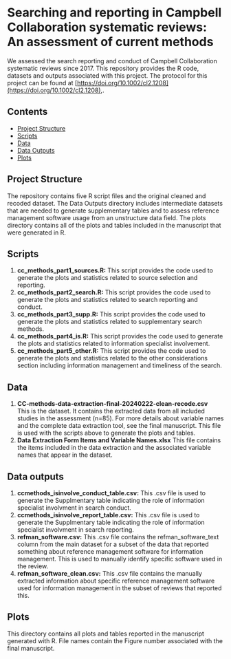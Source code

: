 # Searching and reporting in Campbell Collaboration systematic reviews: An assessment of current methods

We assessed the search reporting and conduct of Campbell Collaboration systematic reviews since 2017. This repository provides the R code, datasets and outputs associated with this project. The protocol for this project can be found at [https://doi.org/10.1002/cl2.1208](https://doi.org/10.1002/cl2.1208),.

## Contents

- [Project Structure](#project-structure)
- [Scripts](#scripts)
- [Data](#data)
- [Data Outputs](#data-outputs)
- [Plots](#plots)

## Project Structure

The repository contains five R script files and the original cleaned and recoded dataset. The Data Outputs directory includes intermediate datasets that are needed to generate supplementary tables and to assess reference management software usage from an unstructure data field. The plots directory contains all of the plots and tables included in the manuscript that were generated in R.

## Scripts

1. **cc_methods_part1_sources.R:** This script provides the code used to generate the plots and statistics related to source selection and reporting. 
2. **cc_methods_part2_search.R:** This script provides the code used to generate the plots and statistics related to search reporting and conduct.
3. **cc_methods_part3_supp.R:** This script provides the code used to generate the plots and statistics related to supplementary search methods.
4. **cc_methods_part4_is.R:** This script provides the code used to generate the plots and statistics related to information specialist involvement. 
5. **cc_methods_part5_other.R:** This script provides the code used to generate the plots and statistics related to the other considerations section including information management and timeliness of the search.

## Data

1. **CC-methods-data-extraction-final-20240222-clean-recode.csv**    
This is the dataset. It contains the extracted data from all included studies in the assessment (n=85). For more details about variable names and the complete data extraction tool, see the final manuscript. This file is used with the scripts above to generate the plots and tables.
2. **Data Extraction Form Items and Variable Names.xlsx**
This file contains the items included in the data extraction and the associated variable names that appear in the dataset.


## Data outputs

1. **ccmethods_isinvolve_conduct_table.csv:** This .csv file is used to generate the Supplmentary table indicating the role of information specialist involvment in search conduct.
2. **ccmethods_isinvolve_report_table.csv:** This .csv file is used to generate the Supplmentary table indicating the role of information specialist involvment in search reporting.
3. **refman_software.csv:** This .csv file contains the refman_software_text column from the main dataset for a subset of the data that reported something about reference management software for information management. This is used to manually identify specific software used in the review.
4. **refman_software_clean.csv:** This .csv file contains the manually extracted information about specific reference management software used for information management in the subset of reviews that reported this.


## Plots

This directory contains all plots and tables reported in the manuscript generated with R. File names contain the Figure number associated with the final manuscript.

